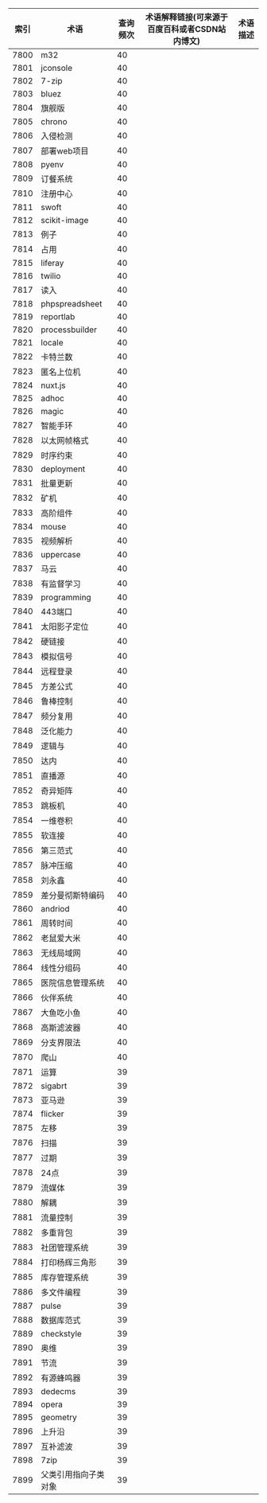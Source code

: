 | 索引   | 术语             | 查询频次 | 术语解释链接(可来源于百度百科或者CSDN站内博文) | 术语描述 |
| ---- | -------------- | ---- | -------------------------- | ---- |
| 7800 | m32            | 40   |                            |      |
| 7801 | jconsole       | 40   |                            |      |
| 7802 | 7-zip          | 40   |                            |      |
| 7803 | bluez          | 40   |                            |      |
| 7804 | 旗舰版            | 40   |                            |      |
| 7805 | chrono         | 40   |                            |      |
| 7806 | 入侵检测           | 40   |                            |      |
| 7807 | 部署web项目        | 40   |                            |      |
| 7808 | pyenv          | 40   |                            |      |
| 7809 | 订餐系统           | 40   |                            |      |
| 7810 | 注册中心           | 40   |                            |      |
| 7811 | swoft          | 40   |                            |      |
| 7812 | scikit-image   | 40   |                            |      |
| 7813 | 例子             | 40   |                            |      |
| 7814 | 占用             | 40   |                            |      |
| 7815 | liferay        | 40   |                            |      |
| 7816 | twilio         | 40   |                            |      |
| 7817 | 读入             | 40   |                            |      |
| 7818 | phpspreadsheet | 40   |                            |      |
| 7819 | reportlab      | 40   |                            |      |
| 7820 | processbuilder | 40   |                            |      |
| 7821 | locale         | 40   |                            |      |
| 7822 | 卡特兰数           | 40   |                            |      |
| 7823 | 匿名上位机          | 40   |                            |      |
| 7824 | nuxt.js        | 40   |                            |      |
| 7825 | adhoc          | 40   |                            |      |
| 7826 | magic          | 40   |                            |      |
| 7827 | 智能手环           | 40   |                            |      |
| 7828 | 以太网帧格式         | 40   |                            |      |
| 7829 | 时序约束           | 40   |                            |      |
| 7830 | deployment     | 40   |                            |      |
| 7831 | 批量更新           | 40   |                            |      |
| 7832 | 矿机             | 40   |                            |      |
| 7833 | 高阶组件           | 40   |                            |      |
| 7834 | mouse          | 40   |                            |      |
| 7835 | 视频解析           | 40   |                            |      |
| 7836 | uppercase      | 40   |                            |      |
| 7837 | 马云             | 40   |                            |      |
| 7838 | 有监督学习          | 40   |                            |      |
| 7839 | programming    | 40   |                            |      |
| 7840 | 443端口          | 40   |                            |      |
| 7841 | 太阳影子定位         | 40   |                            |      |
| 7842 | 硬链接            | 40   |                            |      |
| 7843 | 模拟信号           | 40   |                            |      |
| 7844 | 远程登录           | 40   |                            |      |
| 7845 | 方差公式           | 40   |                            |      |
| 7846 | 鲁棒控制           | 40   |                            |      |
| 7847 | 频分复用           | 40   |                            |      |
| 7848 | 泛化能力           | 40   |                            |      |
| 7849 | 逻辑与            | 40   |                            |      |
| 7850 | 达内             | 40   |                            |      |
| 7851 | 直播源            | 40   |                            |      |
| 7852 | 奇异矩阵           | 40   |                            |      |
| 7853 | 跳板机            | 40   |                            |      |
| 7854 | 一维卷积           | 40   |                            |      |
| 7855 | 软连接            | 40   |                            |      |
| 7856 | 第三范式           | 40   |                            |      |
| 7857 | 脉冲压缩           | 40   |                            |      |
| 7858 | 刘永鑫            | 40   |                            |      |
| 7859 | 差分曼彻斯特编码       | 40   |                            |      |
| 7860 | andriod        | 40   |                            |      |
| 7861 | 周转时间           | 40   |                            |      |
| 7862 | 老鼠爱大米          | 40   |                            |      |
| 7863 | 无线局域网          | 40   |                            |      |
| 7864 | 线性分组码          | 40   |                            |      |
| 7865 | 医院信息管理系统       | 40   |                            |      |
| 7866 | 伙伴系统           | 40   |                            |      |
| 7867 | 大鱼吃小鱼          | 40   |                            |      |
| 7868 | 高斯滤波器          | 40   |                            |      |
| 7869 | 分支界限法          | 40   |                            |      |
| 7870 | 爬山             | 40   |                            |      |
| 7871 | 运算             | 39   |                            |      |
| 7872 | sigabrt        | 39   |                            |      |
| 7873 | 亚马逊            | 39   |                            |      |
| 7874 | flicker        | 39   |                            |      |
| 7875 | 左移             | 39   |                            |      |
| 7876 | 扫描             | 39   |                            |      |
| 7877 | 过期             | 39   |                            |      |
| 7878 | 24点            | 39   |                            |      |
| 7879 | 流媒体            | 39   |                            |      |
| 7880 | 解耦             | 39   |                            |      |
| 7881 | 流量控制           | 39   |                            |      |
| 7882 | 多重背包           | 39   |                            |      |
| 7883 | 社团管理系统         | 39   |                            |      |
| 7884 | 打印杨辉三角形        | 39   |                            |      |
| 7885 | 库存管理系统         | 39   |                            |      |
| 7886 | 多文件编程          | 39   |                            |      |
| 7887 | pulse          | 39   |                            |      |
| 7888 | 数据库范式          | 39   |                            |      |
| 7889 | checkstyle     | 39   |                            |      |
| 7890 | 奥维             | 39   |                            |      |
| 7891 | 节流             | 39   |                            |      |
| 7892 | 有源蜂鸣器          | 39   |                            |      |
| 7893 | dedecms        | 39   |                            |      |
| 7894 | opera          | 39   |                            |      |
| 7895 | geometry       | 39   |                            |      |
| 7896 | 上升沿            | 39   |                            |      |
| 7897 | 互补滤波           | 39   |                            |      |
| 7898 | 7zip           | 39   |                            |      |
| 7899 | 父类引用指向子类对象     | 39   |                            |      |
